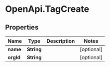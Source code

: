 # OpenApi.TagCreate

## Properties
Name | Type | Description | Notes
------------ | ------------- | ------------- | -------------
**name** | **String** |  | [optional] 
**orgId** | **String** |  | [optional] 
